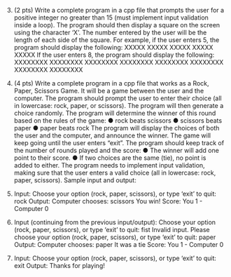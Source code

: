 3. (2 pts) Write a complete program in a cpp file that prompts the user for a positive integer
no greater than 15 (must implement input validation inside a loop). The program should
then display a square on the screen using the character ‘X’. The number entered by the
user will be the length of each side of the square. For example, if the user enters 5, the
program should display the following:
XXXXX
XXXXX
XXXXX
XXXXX
XXXXX
If the user enters 8, the program should display the following:
XXXXXXXX
XXXXXXXX
XXXXXXXX
XXXXXXXX
XXXXXXXX
XXXXXXXX
XXXXXXXX
XXXXXXXX


4. (4 pts) Write a complete program in a cpp file that works as a Rock, Paper, Scissors
Game. It will be a game between the user and the computer.
The program should prompt the user to enter their choice (all in lowercase: rock, paper,
or scissors). The program will then generate a choice randomly. The program will
determine the winner of this round based on the rules of the game:
● rock beats scissors
● scissors beats paper
● paper beats rock
The program will display the choices of both the user and the computer, and announce
the winner. The game will keep going until the user enters “exit”. The program should
keep track of the number of rounds played and the score:
● The winner will add one point to their score.
● If two choices are the same (tie), no point is added to either.
The program needs to implement input validation, making sure that the user enters a valid
choice (all in lowercase: rock, paper, scissors).
Sample input and output:
1. Input:
Choose your option (rock, paper, scissors), or type ‘exit’ to
quit: rock
Output:
Computer chooses: scissors
You win!
Score: You 1 - Computer 0
2. Input (continuing from the previous input/output):
Choose your option (rock, paper, scissors), or type ‘exit’ to
quit: fist
Invalid input. Please choose your option (rock, paper,
scissors), or type ‘exit’ to quit: paper
Output:
Computer chooses: paper
It was a tie
Score: You 1 - Computer 0
3. Input:
Choose your option (rock, paper, scissors), or type ‘exit’ to
quit: exit
Output:
Thanks for playing!

